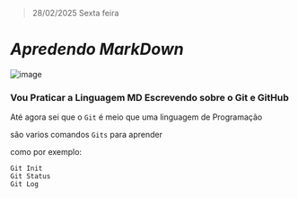 >28/02/2025 Sexta feira

# *Apredendo MarkDown*  

![image](https://github.com/user-attachments/assets/edf1059f-781b-421c-bd37-a03d0fbaed5d)

###  Vou Praticar a Linguagem MD Escrevendo sobre o Git e GitHub

Até agora sei que o `Git` é meio que uma linguagem de Programação


são varios comandos `Gits` para aprender

como por exemplo:

```
Git Init
Git Status
Git Log
````
